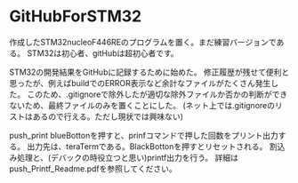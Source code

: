 # GitHubForSTM32
 作成したSTM32nucleoF446REのプログラムを置く。まだ練習バージョンである。
 STM32は初心者、gitHubは超初心者です。
 
 STM32の開発結果をGitHubに記録するために始めた。
 修正履歴が残せて便利と思ったが、例えばbuildでのERROR表示など余計なファイルがたくさん発生した。
 このため、.gitignoreで除外したが適切な除外ファイルか否かの判断ができないため、最終ファイルのみを置くことにした。 
(ネット上では.gitignoreのリストはあるので行える。ただし現状では興味ない)
 
push_print
blueBottonを押すと、prinfコマンドで押した回数をプリント出力する。
出力先は、teraTermである。BlackBottonを押すとリセットされる。
割込み処理と、(デバックの時役立つと思い)printf出力を行う。
詳細はpush_Printf_Readme.pdfを参照してください。
